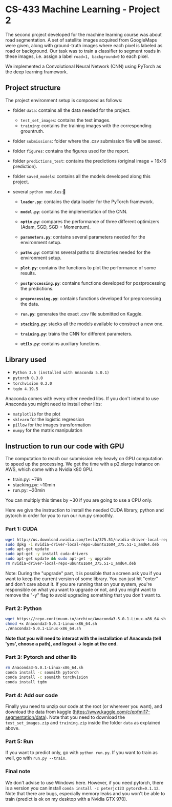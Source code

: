 # CS-433 Machine Learning - Project 2

The second project developed for the machine learning course was about road segmentation. A set of satellite images acquired from GoogleMaps were given, along with ground-truth images where each pixel is labeled as road or background. Our task was to train a classifier to segment roads in these images, i.e. assign a label `road=1, background=0` to each pixel.

We implemented a Convolutional Neural Network (CNN) using PyTorch as the deep learning framework.

## Project structure

The project environment setup is composed as follows:

- folder `data`: contains all the data needed for the project.

    - `test_set_images`: contains the test images.
    - `training`: contains the training images with the corresponding grountruth.

- folder `submissions`: folder where the .csv submission file will be saved.
- folder `figures`: contains the figures used for the report.
- folder `predictions_test`: contains the predictions (original image + 16x16 prediction).
- folder `saved_models`: contains all the models developed along this project.
- several `python modules`:

    - **`loader.py`**: contains the data loader for the PyTorch framework.

    - **`model.py`**: contains the implementation of the CNN.

    - **`optim.py`**: compares the performance of three different optimizers (Adam, SGD, SGD + Momentum).

    - **`parameters.py`**: contains several parameters needed for the environment setup.

    - **`paths.py`**: contains several paths to directories needed for the environment setup.

    - **`plot.py`**: contains the functions to plot the performance of some results.

    - **`postprocessing.py`**: contains functions developed for postprocessing the predictions.

    - **`preprocessing.py`**: contains functions developed for preprocessing the data.

    - **`run.py`**: generates the exact .csv file submitted on Kaggle.

    - **`stacking.py`**: stacks all the models available to construct a new one.

    - **`training.py`**: trains the CNN for different parameters. 

    - **`utils.py`**: contains auxiliary functions.

## Library used

- `Python 3.6 (installed with Anaconda 5.0.1)` 
- `pytorch 0.3.0`
- `torchvision 0.2.0`
- `tqdm 4.19.5`

Anaconda comes with every other needed libs. If you don't intend to use Anaconda you might need to install other libs:
 - `matplotlib` for the plot
 - `sklearn` for the logistic regression
 - `pillow` for the images transformation
 - `numpy` for the matrix manipulation

## Instruction to run our code with GPU 

The computation to reach our submission rely heavly on GPU computation to speed up the processing. We get the time with a p2.xlarge instance on AWS, which come with a Nvidia k80 GPU.

 - train.py: ~79h
 - stacking.py: ~10min
 - run.py: ~20min

 You can multiply this times by ~30 if you are going to use a CPU only.

 Here we give the instruction to install the needed CUDA library, python and pytorch in order for you to run our run.py smoothly.

### Part 1: CUDA 

```sh
wget http://us.download.nvidia.com/tesla/375.51/nvidia-driver-local-repo-ubuntu1604_375.51-1_amd64.deb
sudo dpkg -i nvidia-driver-local-repo-ubuntu1604_375.51-1_amd64.deb
sudo apt-get update
sudo apt-get -y install cuda-drivers
sudo apt-get update && sudo apt-get -y upgrade
rm nvidia-driver-local-repo-ubuntu1604_375.51-1_amd64.deb
```

Note: During the "upgrade" part, it is possible that a screen ask you if you want to keep the current version of some library. You can just hit "enter" and don't care about it. If you are running that on your system, you're responsible on what you want to upgrade or not, and you might want to remove the "-y" flag to avoid upgrading something that you don't want to.

### Part 2: Python
```sh
wget https://repo.continuum.io/archive/Anaconda3-5.0.1-Linux-x86_64.sh
chmod +x Anaconda3-5.0.1-Linux-x86_64.sh
./Anaconda3-5.0.1-Linux-x86_64.sh
```

**Note that you will need to interact with the installation of Anaconda (tell 'yes', choose a path), and logout -> login at the end.**

### Part 3: Pytorch and other lib

```sh
rm Anaconda3-5.0.1-Linux-x86_64.sh
conda install -c soumith pytorch
conda install -c soumith torchvision
conda install tqdm
```

### Part 4: Add our code

Finally you need to unzip our code at the root (or wherever you want), and download the data from kaggle (https://www.kaggle.com/c/epfml17-segmentation/data). Note that you need to download the `test_set_images.zip` and `training.zip` inside the folder `data` as explained above.

### Part 5: Run

If you want to predict only, go with `python run.py`. If you want to train as well, go with `run.py --train`.

### Final note

We don't advise to use Windows here. However, if you need pytorch, there is a version you can install  `conda install -c peterjc123 pytorch=0.1.12`. Note that there are bugs, especially memory leaks and you won't be able to train (predict is ok on my desktop with a Nvidia GTX 970).
 

